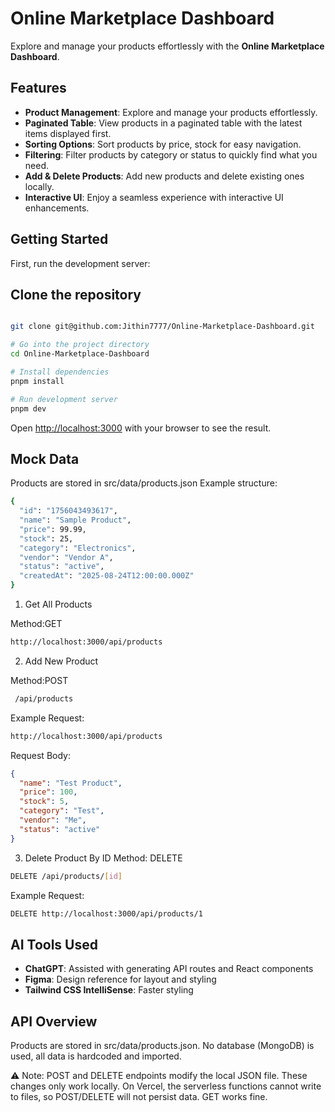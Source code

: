 # Online Marketplace Dashboard

Explore and manage your products effortlessly with the **Online Marketplace Dashboard**.

## Features

- **Product Management**: Explore and manage your products effortlessly.
- **Paginated Table**: View products in a paginated table with the latest items displayed first.
- **Sorting Options**: Sort products by price, stock for easy navigation.
- **Filtering**: Filter products by category or status to quickly find what you need.
- **Add & Delete Products**: Add new products and delete existing ones locally.
- **Interactive UI**: Enjoy a seamless experience with interactive UI enhancements.

## Getting Started

First, run the development server:

## Clone the repository

```bash

git clone git@github.com:Jithin7777/Online-Marketplace-Dashboard.git

# Go into the project directory
cd Online-Marketplace-Dashboard

# Install dependencies
pnpm install

# Run development server
pnpm dev
```

Open [http://localhost:3000](http://localhost:3000) with your browser to see the result.

## Mock Data

Products are stored in src/data/products.json
Example structure:

```bash
{
  "id": "1756043493617",
  "name": "Sample Product",
  "price": 99.99,
  "stock": 25,
  "category": "Electronics",
  "vendor": "Vendor A",
  "status": "active",
  "createdAt": "2025-08-24T12:00:00.000Z"
}
```

1. Get All Products

Method:GET

```bash
http://localhost:3000/api/products
```

2. Add New Product

Method:POST

```bash
 /api/products
```

Example Request:

```bash
http://localhost:3000/api/products
```

Request Body:

```json
{
  "name": "Test Product",
  "price": 100,
  "stock": 5,
  "category": "Test",
  "vendor": "Me",
  "status": "active"
}
```

3. Delete Product By ID
   Method: DELETE

```bash
DELETE /api/products/[id]
```

Example Request:

```bash
DELETE http://localhost:3000/api/products/1
```

## AI Tools Used

- **ChatGPT**: Assisted with generating API routes and React components
- **Figma**: Design reference for layout and styling
- **Tailwind CSS IntelliSense**: Faster styling


## API Overview

Products are stored in src/data/products.json. No database (MongoDB) is used, all data is hardcoded and imported.

⚠️ Note: POST and DELETE endpoints modify the local JSON file. These changes only work locally. On Vercel, the serverless functions cannot write to files, so POST/DELETE will not persist data. GET works fine.
